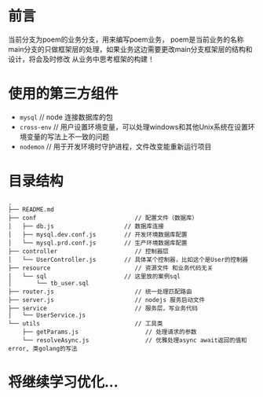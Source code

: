 # 前言
当前分支为poem的业务分支，用来编写poem业务， poem是当前业务的名称
main分支的只做框架层的处理，如果业务这边需要更改main分支框架层的结构和设计，将会及时修改
从业务中思考框架的构建！

# 使用的第三方组件
- `mysql`      // node 连接数据库的包
- `cross-env`  // 用户设置环境变量，可以处理windows和其他Unix系统在设置环境变量的写法上不一致的问题
- `nodemon`    // 用于开发环境时守护进程，文件改变能重新运行项目

# 目录结构
```text
.
├── README.md
├── conf                            // 配置文件（数据库）
│   ├── db.js                    // 数据库连接
│   ├── mysql.dev.conf.js        // 开发环境数据库配置
│   └── mysql.prd.conf.js        // 生产环境数据库配置
├── controller                      // 控制器层
│   └── UserController.js        // 具体某个控制器，比如这个是User的控制器
├── resource                        // 资源文件 和业务代码无关
│   └── sql                      // 这里放的案例sql
│       └── tb_user.sql
├── router.js                       // 统一处理匹配路由
├── server.js                       // nodejs 服务启动文件
├── service                         // 服务层，写业务代码
│   └── UserService.js
└── utils                           // 工具类
    ├── getParams.js                   // 处理请求的参数
    └── resolveAsync.js                // 优雅处理async await返回的值和error, 类golang的写法
```
# 将继续学习优化...
